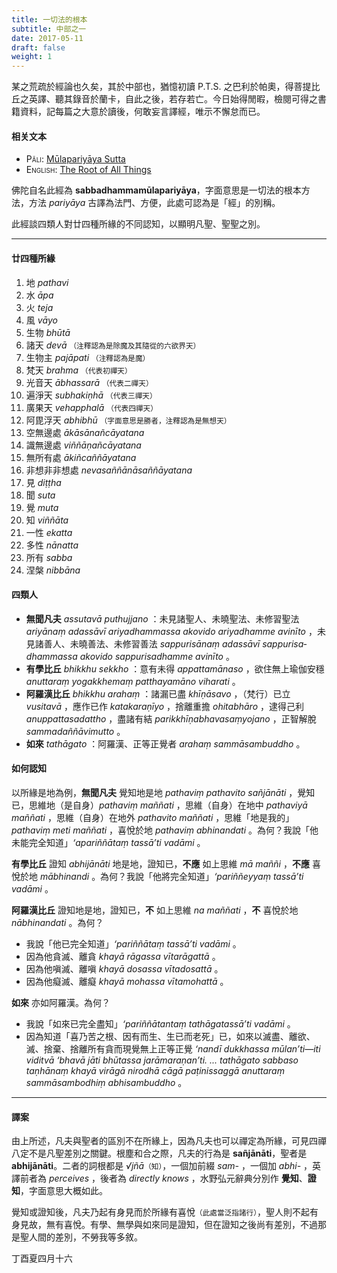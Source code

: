 ```yaml
---
title: 一切法的根本
subtitle: 中部之一
date: 2017-05-11
draft: false
weight: 1
---
```


<p class="alert alert-secondary">某之荒疏於經論也久矣，其於中部也，猶憶初讀 P.T.S. 之巴利於帕奧，得菩提比丘之英譯、聽其錄音於蘭卡，自此之後，若存若亡。今日始得閒暇，檢閱可得之書籍資料，記每篇之大意於讀後，何敢妄言譯經，唯示不懈怠而已。</p>


#### 相关文本

- P<span style="font-variant: small-caps;">āli</span>: [Mūla­pariyā­ya Sutta](https://suttacentral.net/mn1/pli/ms)
- E<span style="font-variant: small-caps;">nglish</span>: [The Root of All Things](https://suttacentral.net/mn1/en/bodhi)

佛陀自名此經為 __sab­ba­dham­ma­mūla­pariyā­ya__，字面意思是一切法的根本方法，方法 _pariyā­ya_ 古譯為法門、方便，此處可認為是「經」的別稱。

此經談四類人對廿四種所緣的不同認知，以顯明凡聖、聖聖之別。

---

#### 廿四種所緣

1. 地 _pathavi_
1. 水 _āpa_
1. 火 _teja_
1. 風 _vāyo_
1. 生物 _bhūtā_
1. 諸天 _devā_ <small>（注釋認為是除魔及其隨從的六欲界天）</small>
1. 生物主 _pajāpati_ <small>（注釋認為是魔）</small>
1. 梵天 _brahma_ <small>（代表初禪天）</small>
1. 光音天 _ābhassarā_ <small>（代表二禪天）</small>
1. 遍淨天 _subhakiṇhā_ <small>（代表三禪天）</small>
1. 廣果天 _vehapphalā_ <small>（代表四禪天）</small>
1. 阿毘浮天 _abhibhū_ <small>（字面意思是勝者，注釋認為是無想天）</small>
1. 空無邊處 _ākāsānañ­cāyata­na_
1. 識無邊處 _viñ­ñā­ṇañ­cāyata­na_
1. 無所有處 _ākiñ­cañ­ñā­yatana_
1. 非想非非想處 _neva­saññā­nā­sañ­ñāyata­na_
1. 見 _diṭṭha_
1. 聞 _suta_
1. 覺 _muta_
1. 知 _viññāta_
1. 一性 _ekatta_
1. 多性 _nānatta_
1. 所有 _sabba_
1. 涅槃 _nibbāna_

#### 四類人

- __無聞凡夫__ _assutavā puthujjano_ ：未見諸聖人、未曉聖法、未修習聖法 _ariyānaṃ adassāvī ariyadhammassa akovido ariyadhamme avinīto_ ，未見諸善人、未曉善法、未修習善法 _sappurisānaṃ adassāvī sap­purisa­dhammassa akovido sap­purisa­dhamme avinīto_ 。
- __有學比丘__ _bhikkhu sekkho_ ：意有未得 _appattamānaso_ ，欲住無上瑜伽安穩 _anuttaraṃ yogakkhemaṃ patthayamāno viharati_ 。
- __阿羅漢比丘__ _bhikkhu arahaṃ_ ：諸漏已盡 _khīṇāsavo_ ，（梵行）已立 _vusitavā_ ，應作已作 _katakaraṇīyo_ ，捨離重擔 _ohitabhāro_ ，逮得己利 _anup­patta­sadat­tho_ ，盡諸有結 _parik­khī­ṇa­bhavasaṃ­yojano_ ，正智解脫 _samma­dañ­ñā­vimutto_ 。
- __如來__ _tathāgato_ ：阿羅漢、正等正覺者 _arahaṃ sammāsambuddho_ 。

#### 如何認知

以所緣是地為例，__無聞凡夫__ 覺知地是地 _pathaviṃ pathavito sañjānāti_ ，覺知已，思維地（是自身）_pathaviṃ maññati_ ，思維（自身）在地中 _pathaviyā maññati_ ，思維（自身）在地外 _pathavito maññati_ ，思維「地是我的」_pathaviṃ meti maññati_ ，喜悅於地 _pathaviṃ abhinandati_ 。為何？我說「他未能完全知道」_‘apariññātaṃ tassā’ti vadāmi_ 。

__有學比丘__ 證知 _abhijānāti_ 地是地，證知已，__不應__ 如上思維 _mā maññi_ ，__不應__ 喜悅於地 _mābhinandi_ 。為何？我說「他將完全知道」_‘pariññeyyaṃ tassā’ti vadāmi_ 。

__阿羅漢比丘__ 證知地是地，證知已，__不__ 如上思維 _na maññati_ ，__不__ 喜悅於地 _nābhinandati_ 。為何？

- 我說「他已完全知道」_‘pariññātaṃ tassā’ti vadāmi_ 。
- 因為他貪滅、離貪 _khayā rāgassa vītarāgattā_ 。
- 因為他嗔滅、離嗔 _khayā dosassa vītadosattā_ 。
- 因為他癡滅、離癡 _khayā mohassa vītamohattā_ 。

__如來__ 亦如阿羅漢。為何？

- 我說「如來已完全盡知」_‘pariññātantaṃ tathāgatassā’ti vadāmi_ 。
- 因為知道「喜乃苦之根、因有而生、生已而老死」已，如來以滅盡、離欲、滅、捨棄、捨離所有貪而現覺無上正等正覺 _‘nandī
dukkhassa mūlan’ti—iti viditvā ‘bhavā jāti bhūtassa jarāmaraṇan’ti. ... tathāgato sabbaso taṇhānaṃ khayā virāgā nirodhā cāgā paṭinissaggā anuttaraṃ sammāsambodhiṃ abhisambuddho_ 。

---

#### 譯案

由上所述，凡夫與聖者的區別不在所緣上，因為凡夫也可以禪定為所緣，可見四禪八定不是凡聖差別之關鍵。根塵和合之際，凡夫的行為是 __sañjānāti__，聖者是 __abhijānāti__。二者的詞根都是 _√jñā_<small>（知）</small>，一個加前綴 _sam-_ ，一個加 _abhi-_ ，英譯前者為 _perceives_ ，後者為 _directly knows_ ，水野弘元辭典分別作 __覺知__、__證知__，字面意思大概如此。

覺知或證知後，凡夫乃起有身見而於所緣有喜悅<small>（此處當泛指諸行）</small>，聖人則不起有身見故，無有喜悅。有學、無學與如來同是證知，但在證知之後尚有差別，不過那是聖人間的差別，不勞我等多敘。

<p class="text-muted text-right mt-5">丁酉夏四月十六</p>
